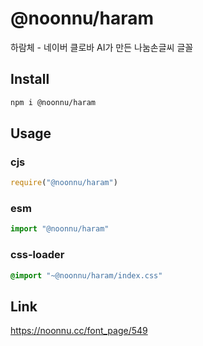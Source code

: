 # @noonnu/haram
하람체 - 네이버 클로바 AI가 만든 나눔손글씨 글꼴

## Install
```sh
npm i @noonnu/haram
```
## Usage
### cjs
```js
require("@noonnu/haram")
```
### esm
```js
import "@noonnu/haram"
```
### css-loader
```css
@import "~@noonnu/haram/index.css"
```

## Link
https://noonnu.cc/font_page/549
